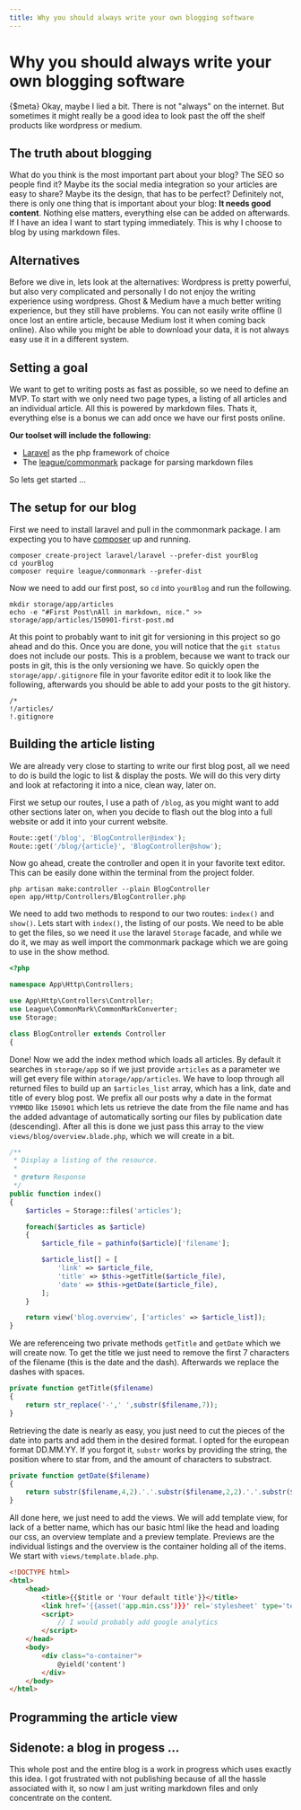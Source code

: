 ```yaml
---
title: Why you should always write your own blogging software
---
```

# Why you should always write your own blogging software
{$meta}
Okay, maybe I lied a bit. There is not "always" on the internet. But sometimes it might really be a good idea to look past the off the shelf products like wordpress or medium.

## The truth about blogging
What do you think is the most important part about your blog? The SEO so people find it? Maybe its the social media integration so your articles are easy to share? Maybe its the design, that has to be perfect? Definitely not, there is only one thing that is important about your blog: **It needs good content**. Nothing else matters, everything else can be added on afterwards. If I have an idea I want to start typing immediately. This is why I choose to blog by using markdown files.

## Alternatives
Before we dive in, lets look at the alternatives: Wordpress is pretty powerful, but also very complicated and personally I do not enjoy the writing experience using wordpress. Ghost & Medium have a much better writing experience, but they still have problems. You can not easily write offline (I once lost an entire article, because Medium lost it when coming back online). Also while you might be able to download your data, it is not always easy use it in a different system.

## Setting a goal
We want to get to writing posts as fast as possible, so we need to define an MVP. To start with we only need two page types, a listing of all articles and an individual article. All this is powered by markdown files. Thats it, everything else is a bonus we can add once we have our first posts online.

**Our toolset will include the following:**
- [Laravel](http://laravel.com/) as the php framework of choice
- The [league/commonmark](https://github.com/thephpleague/commonmark) package for parsing markdown files

So lets get started ...

## The setup for our blog
First we need to install laravel and pull in the commonmark package. I am expecting you to have [composer](https://getcomposer.org/) up and running.

```shell
composer create-project laravel/laravel --prefer-dist yourBlog
cd yourBlog
composer require league/commonmark --prefer-dist
```

Now we need to add our first post, so `cd` into `yourBlog` and run the following.

```shell
mkdir storage/app/articles
echo -e "#First Post\nAll in markdown, nice." >> storage/app/articles/150901-first-post.md
```

At this point to probably want to init git for versioning in this project so go ahead and do this. Once you are done, you will notice that the `git status` does not include our posts. This is a problem, because we want to track our posts in git, this is the only versioning we have. So quickly open the `storage/app/.gitignore` file in your favorite editor edit it to look like the following, afterwards you should be able to add your posts to the git history.

```shell
/*
!/articles/
!.gitignore
```

## Building the article listing
We are already very close to starting to write our first blog post, all we need to do is build the logic to list & display the posts. We will do this very dirty and look at refactoring it into a nice, clean way, later on.

First we setup our routes, I use a path of `/blog`, as you might want to add other sections later on, when you decide to flash out the blog into a full website or add it into your current website.

```php
Route::get('/blog', 'BlogController@index');
Route::get('/blog/{article}', 'BlogController@show');
```

Now go ahead, create the controller and open it in your favorite text editor. This can be easily done within the terminal from the project folder.

```shell
php artisan make:controller --plain BlogController
open app/Http/Controllers/BlogController.php
```

We need to add two methods to respond to our two routes: `index()` and `show()`. Lets start with `index()`, the listing of our posts. We need to be able to get the files, so we need it `use` the laravel `Storage` facade, and while we do it, we may as well import the commonmark package which we are going to use in the show method.

```php
<?php

namespace App\Http\Controllers;

use App\Http\Controllers\Controller;
use League\CommonMark\CommonMarkConverter;
use Storage;

class BlogController extends Controller
{
```

Done! Now we add the index method which loads all articles. By default it searches in `storage/app` so if we just provide `articles` as a parameter we will get every file within `atorage/app/articles`. We have to loop through all returned files to build up an `$articles_list` array, which has a link, date and title of every blog post. We prefix all our posts why a date in the format `YYMMDD` like `150901` which lets us retrieve the date from the file name and has the added advantage of automatically sorting our files by publication date (descending). After all this is done we just pass this array to the view `views/blog/overview.blade.php`, which we will create in a bit.

```php
/**
 * Display a listing of the resource.
 *
 * @return Response
 */
public function index()
{
    $articles = Storage::files('articles');

    foreach($articles as $article)
    {
        $article_file = pathinfo($article)['filename'];

        $article_list[] = [
            'link' => $article_file,
            'title' => $this->getTitle($article_file),
            'date' => $this->getDate($article_file),
        ];
    }

    return view('blog.overview', ['articles' => $article_list]);
}
```

We are referenceing two private methods `getTitle` and `getDate` which we will create now. To get the title we just need to remove the first 7 characters of the filename (this is the date and the dash). Afterwards we replace the dashes with spaces.

```php
private function getTitle($filename)
{
    return str_replace('-',' ',substr($filename,7));
}
```

Retrieving the date is nearly as easy, you just need to cut the pieces of the date into parts and add them in the desired format. I opted for the european format DD.MM.YY. If you forgot it, `substr` works by providing the string, the position where to star from, and the amount of characters to substract.

```php
private function getDate($filename)
{
    return substr($filename,4,2).'.'.substr($filename,2,2).'.'.substr($filename,0,2);
}
```

All done here, we just need to add the views. We will add template view, for lack of a better name, which has our basic html like the head and loading our css, an overview template and a preview template. Previews are the individual listings and the overview is the container holding all of the items. We start with `views/template.blade.php`.

```html
<!DOCTYPE html>
<html>
    <head>
        <title>{{$title or 'Your default title'}}</title>
        <link href='{{asset('app.min.css')}}' rel='stylesheet' type='text/css'>
        <script>
            // I would probably add google analytics
        </script>
    </head>
    <body>
        <div class="o-container">
            @yield('content')
        </div>
    </body>
</html>
```
## Programming the article view

<h2 id="a-blog-in-progress">Sidenote: a blog in progess ...</h2>
This whole post and the entire blog is a work in progress which uses exactly this idea. I got frustrated with not publishing because of all the hassle associated with it, so now I am just writing markdown files and only concentrate on the content.
